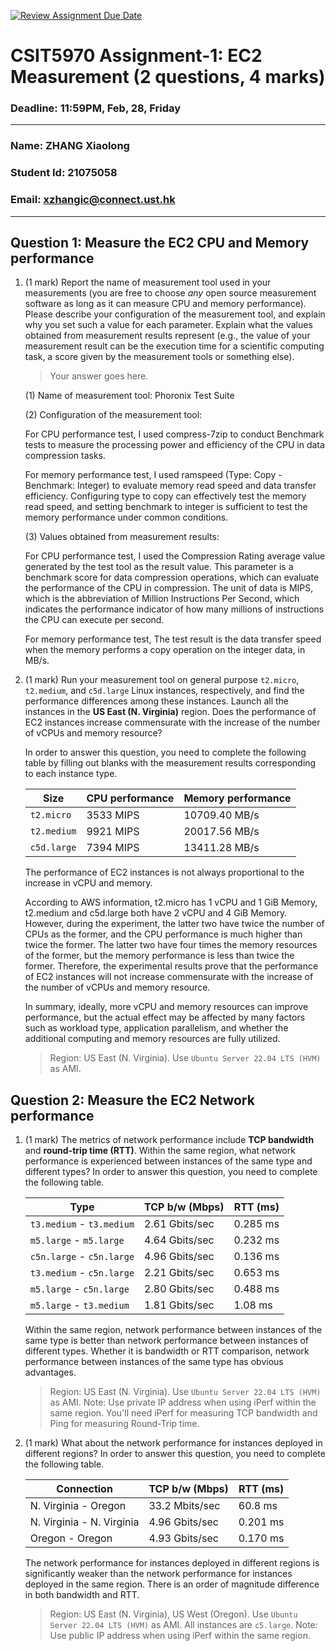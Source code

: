 [![Review Assignment Due Date](https://classroom.github.com/assets/deadline-readme-button-22041afd0340ce965d47ae6ef1cefeee28c7c493a6346c4f15d667ab976d596c.svg)](https://classroom.github.com/a/IAASVEAZ)
# CSIT5970 Assignment-1: EC2 Measurement (2 questions, 4 marks)

### Deadline: 11:59PM, Feb, 28, Friday

---

### Name: ZHANG Xiaolong
### Student Id: 21075058
### Email: xzhangic@connect.ust.hk

---

## Question 1: Measure the EC2 CPU and Memory performance

1. (1 mark) Report the name of measurement tool used in your measurements (you are free to choose *any* open source measurement software as long as it can measure CPU and memory performance). Please describe your configuration of the measurement tool, and explain why you set such a value for each parameter. Explain what the values obtained from measurement results represent (e.g., the value of your measurement result can be the execution time for a scientific computing task, a score given by the measurement tools or something else).

    > Your answer goes here.

    (1) Name of measurement tool: Phoronix Test Suite

    (2) Configuration of the measurement tool:

    For CPU performance test, I used compress-7zip to conduct Benchmark tests to measure the processing power and efficiency of the CPU in data compression tasks.
    
    For memory performance test, I used ramspeed (Type: Copy - Benchmark: Integer) to evaluate memory read speed and data transfer efficiency. Configuring type to copy can effectively test the memory read speed, and setting benchmark to integer is sufficient to test the memory performance under common conditions.
    
    (3) Values obtained from measurement results:
    
    For CPU performance test, I used the Compression Rating average value generated by the test tool as the result value. This parameter is a benchmark score for data compression operations, which can evaluate the performance of the CPU in compression. The unit of data is MIPS, which is the abbreviation of Million Instructions Per Second, which indicates the performance indicator of how many millions of instructions the CPU can execute per second.
    
    For memory performance test, The test result is the data transfer speed when the memory performs a copy operation on the integer data, in MB/s.

2. (1 mark) Run your measurement tool on general purpose `t2.micro`, `t2.medium`, and `c5d.large` Linux instances, respectively, and find the performance differences among these instances. Launch all the instances in the **US East (N. Virginia)** region. Does the performance of EC2 instances increase commensurate with the increase of the number of vCPUs and memory resource?

    In order to answer this question, you need to complete the following table by filling out blanks with the measurement results corresponding to each instance type.

    | Size        | CPU performance | Memory performance |
    | ----------- | --------------- | ------------------ |
    | `t2.micro` |    3533 MIPS    |    10709.40 MB/s   |
    | `t2.medium`  |    9921 MIPS    |    20017.56 MB/s   |
    | `c5d.large` |    7394 MIPS    |    13411.28 MB/s   |

    The performance of EC2 instances is not always proportional to the increase in vCPU and memory.
    
    According to AWS information, t2.micro has 1 vCPU and 1 GiB Memory, t2.medium and c5d.large both have 2 vCPU and 4 GiB Memory. However, during the experiment, the latter two have twice the number of CPUs as the former, and the CPU performance is much higher than twice the former. The latter two have four times the memory resources of the former, but the memory performance is less than twice the former. Therefore, the experimental results prove that the performance of EC2 instances will not increase commensurate with the increase of the number of vCPUs and memory resource.
    
    In summary, ideally, more vCPU and memory resources can improve performance, but the actual effect may be affected by many factors such as workload type, application parallelism, and whether the additional computing and memory resources are fully utilized.

    > Region: US East (N. Virginia). Use `Ubuntu Server 22.04 LTS (HVM)` as AMI.

## Question 2: Measure the EC2 Network performance

1. (1 mark) The metrics of network performance include **TCP bandwidth** and **round-trip time (RTT)**. Within the same region, what network performance is experienced between instances of the same type and different types? In order to answer this question, you need to complete the following table.

    | Type                      | TCP b/w (Mbps) | RTT (ms) |
    | ------------------------- | -------------- | -------- |
    | `t3.medium` - `t3.medium` | 2.61 Gbits/sec | 0.285 ms |
    | `m5.large` - `m5.large`   | 4.64 Gbits/sec | 0.232 ms |
    | `c5n.large` - `c5n.large` | 4.96 Gbits/sec | 0.136 ms |
    | `t3.medium` - `c5n.large` | 2.21 Gbits/sec | 0.653 ms |
    | `m5.large` - `c5n.large`  | 2.80 Gbits/sec | 0.488 ms |
    | `m5.large` - `t3.medium`  | 1.81 Gbits/sec | 1.08 ms  |

    Within the same region, network performance between instances of the same type is better than network performance between instances of different types. Whether it is bandwidth or RTT comparison, network performance between instances of the same type has obvious advantages.

    > Region: US East (N. Virginia). Use `Ubuntu Server 22.04 LTS (HVM)` as AMI. Note: Use private IP address when using iPerf within the same region. You'll need iPerf for measuring TCP bandwidth and Ping for measuring Round-Trip time.

2. (1 mark) What about the network performance for instances deployed in different regions? In order to answer this question, you need to complete the following table.

    | Connection                | TCP b/w (Mbps) | RTT (ms) |
    | ------------------------- | -------------- | -------- |
    | N. Virginia - Oregon      | 33.2 Mbits/sec | 60.8 ms  |
    | N. Virginia - N. Virginia | 4.96 Gbits/sec | 0.201 ms |
    | Oregon - Oregon           | 4.93 Gbits/sec | 0.170 ms |

    The network performance for instances deployed in different regions is significantly weaker than the network performance for instances deployed in the same region. There is an order of magnitude difference in both bandwidth and RTT.
 
    > Region: US East (N. Virginia), US West (Oregon). Use `Ubuntu Server 22.04 LTS (HVM)` as AMI. All instances are `c5.large`. Note: Use public IP address when using iPerf within the same region.
